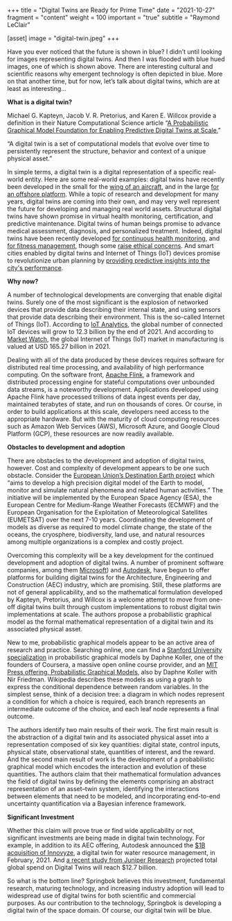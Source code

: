 +++
title = "Digital Twins are Ready for Prime Time"
date = "2021-10-27"
fragment = "content"
weight = 100
important = "true"
subtitle = "Raymond LeClair"

[asset]
    image = "digital-twin.jpeg"
+++

Have you ever noticed that the future is shown in blue? I didn’t until looking for images representing digital twins. And then I was flooded with blue hued images, one of which is shown above. There are interesting cultural and scientific reasons why emergent technology is often depicted in blue. More on that another time, but for now, let’s talk about digital twins, which are at least as interesting…

**What is a digital twin?**

Michael G. Kapteyn, Jacob V. R. Pretorius, and Karen E. Willcox provide a definition in their Nature Computational Science article “[A Probabilistic Graphical Model Foundation for Enabling Predictive Digital Twins at Scale.](https://www.nature.com/articles/s43588-021-00069-0)”

“A digital twin is a set of computational models that evolve over time to persistently represent the structure, behavior and context of a unique physical asset.”

In simple terms, a digital twin is a digital representation of a specific real-world entity. Here are some real-world examples: digital twins have recently been developed in the small for the [wing of an aircraft](https://arc.aiaa.org/doi/abs/10.2514/1.J055201?journalCode=aiaaj), and in the large [for an offshore platform](https://onepetro.org/OTCONF/proceedings-abstract/20OTC/3-20OTC/D031S037R006/107297). While a topic of research and development for many years, digital twins are coming into their own, and may very well represent the future for developing and managing real world assets. Structural digital twins have shown promise in virtual health monitoring,
certification, and predictive maintenance. Digital twins of human beings promise to advance medical assessment, diagnosis, and personalized treatment. Indeed, digital twins have been recently developed [for continuous health monitoring](https://dl.acm.org/doi/10.5555/3370272.3370310), and [for fitness management](https://ieeexplore.ieee.org/document/8981975), though some [raise ethical concerns](https://pubmed.ncbi.nlm.nih.gov/29487613/). And smart cities enabled by digital twins and Internet of Things (IoT) devices promise to revolutionize urban planning by [providing predictive insights into the city's performance](https://ieeexplore.ieee.org/document/8285439).

**Why now?**

A number of technological developments are converging that enable digital twins. Surely one of the most significant is the explosion of networked devices that provide data describing their internal state, and using sensors that provide data describing their environment. This is the so-called Internet of Things (IoT). According to [IoT Analytics](https://iot-analytics.com/number-connected-iot-devices/), the global number of connected IoT devices will grow to 12.3 billion by the end of 2021. And according to [Market Watch](https://www.marketwatch.com/press-release/internet-of-things-iot-market-size-2021-industry-share-overview-cagr-global-trend-geographical-statistics-growth-status-manufacturing-cost-structure-and-future-investments-analysis-covid-19-impact-2021-08-19), the global Internet of Things (IoT) market in manufacturing is valued at USD 165.27 billion in 2021.

Dealing with all of the data produced by these devices requires software for distributed real time processing, and availability of high performance computing. On the software front, [Apache Flink](https://flink.apache.org/flink-architecture.html), a framework and distributed processing engine for stateful computations over unbounded data streams, is a noteworthy development. Applications developed using Apache Flink have processed trillions of data ingest events per day, maintained terabytes of state, and run on thousands of cores. Or course, in order to build applications at this scale, developers need access to the appropriate hardware. But with the maturity of cloud computing resources such as Amazon Web Services (AWS), Microsoft Azure, and Google Cloud Platform (GCP), these resources are now readily available.

**Obstacles to development and adoption**

There are obstacles to the development and adoption of digital twins, however. Cost and complexity of development appears to be one such obstacle. Consider the [European Union’s Destination Earth project](https://digital-strategy.ec.europa.eu/en/policies/destination-earth) which “aims to develop a high precision digital model of the Earth to model, monitor and simulate natural phenomena and related human activities.” The initiative will be implemented by the European Space Agency (ESA), the European Centre for Medium-Range Weather Forecasts (ECMWF) and the European Organisation for the Exploitation of Meteorological Satellites (EUMETSAT) over the next 7-10 years. Coordinating the development of models as diverse as required to model climate change, the state of the oceans, the cryosphere, biodiversity, land use, and natural resources among multiple organizations is a complex and costly project.

Overcoming this complexity will be a key development for the continued development and adoption of digital twins. A number of prominent software companies, among them [Microsoft](https://venturebeat.com/2021/06/05/microsoft-paves-digital-twins-on-ramp-for-construction-real-estate/)) and [Autodesk](https://venturebeat.com/2021/06/06/autodesk-discloses-digital-twin-platform-for-aec-industry/), have begun to offer platforms for building digital twins for the Architecture, Engineering and Construction (AEC) industry, which are promising. Still, these platforms are not of general applicability, and so the mathematical formulation developed by Kapteyn, Pretorius, and Willcox is a welcome attempt to move from one-off digital twins built through custom implementations to robust digital twin implementations at scale. The authors propose a probabilistic graphical model as the formal mathematical representation of a digital twin and its associated physical asset.

New to me, probabilistic graphical models appear to be an active area of research and practice. Searching online, one can find a [Stanford University specialization](https://www.coursera.org/specializations/probabilistic-graphical-models) in probabilistic graphical models by Daphne Koller, one of the founders of Coursera, a massive open online course provider, and an [MIT Press offering, Probabilistic Graphical Models](https://mitpress.mit.edu/books/probabilistic-graphical-models), also by Daphne Koller with Nir Friedman. Wikipedia describes these models as using a graph to express the conditional dependence between random variables. In the simplest sense, think of a decision tree: a diagram in which nodes represent a condition for which a choice is required, each branch represents an intermediate outcome of the choice, and each leaf node represents a final outcome.

The authors identify two main results of their work. The first main result is the abstraction of a digital twin and its associated physical asset into a representation composed of six key quantities: digital state, control inputs, physical state, observational state, quantities of interest, and the reward. And the second main result of work is the development of a probabilistic graphical model which encodes the interaction and evolution of these quantities. The authors claim that their mathematical formulation advances the field of digital twins by defining the elements comprising an abstract representation of an asset–twin system, identifying the interactions between elements that need to be modeled, and incorporating end-to-end uncertainty quantification via a Bayesian inference framework.

**Significant Investment**

Whether this claim will prove true or find wide applicability or not, significant investments are being made in digital twin technology. For example, in addition to its AEC offering, Autodesk announced the [$1B acquisition of Innovyze](https://adsknews.autodesk.com/news/autodesk-to-acquire-innovyze), a digital twin for water resource management, in February, 2021. And [a recent study from Juniper Research](https://www.iot-now.com/2020/06/02/103204-spend-on-digital-twins-to-reach-12-7bn-by-2021-as-solutions-offer-iot-investment-roi/) projected total global spend on Digital Twins will reach $12.7 billion.

So what is the bottom line? Springbok believes this investment, fundamental research, maturing technology, and increasing industry adoption will lead to widespread use of digital twins for both scientific and commercial purposes. As our contribution to the technology, Springbok is developing a digital twin of the space domain. Of course, our digital twin will be blue.